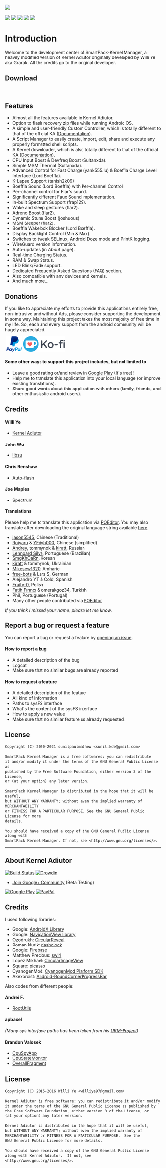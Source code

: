 ![](banner.png)

[![](https://img.shields.io/badge/SmartPack--Kernel%20Manager-v16.7-green)](https://play.google.com/store/apps/details?id=com.smartpack.kernelmanager.release)
![](https://img.shields.io/github/downloads/SmartPack/SmartPack-Kernel-Manager/total)
![](https://img.shields.io/github/downloads/SmartPack/SmartPack-Kernel-Manager/v16.7/total)
![](https://img.shields.io/github/contributors/smartpack/SmartPack-Kernel-Manager)
![](https://img.shields.io/github/license/smartpack/SmartPack-Kernel-Manager)

# Introduction
Welcome to the development center of SmartPack-Kernel Manager, a heavily modified version of Kernel Adiutor originally developed by Willi Ye aka Grarak. All the credits go to the original developer.<br>

## Download
[<img src="https://play.google.com/intl/en_us/badges/images/generic/en-play-badge.png"
     alt=""
     height="80">](https://play.google.com/store/apps/details?id=com.smartpack.kernelmanager.release)
     [<img src="https://fdroid.gitlab.io/artwork/badge/get-it-on.png"
          alt=""
          height="80">](https://f-droid.org/packages/com.smartpack.kernelmanager)
          [<img src="https://gitlab.com/IzzyOnDroid/repo/-/raw/master/assets/IzzyOnDroid.png"
                    alt=""
                    height="80">](https://apt.izzysoft.de/fdroid/index/apk/com.smartpack.kernelmanager)
                    [<img src="https://i.ibb.co/q0mdc4Z/get-it-on-github.png"
                                             alt=""
                                             height="80">](https://github.com/SmartPack/SmartPack-Kernel-Manager/releases/download/v16.7/com.smartpack.kernelmanager-v16.7-fdroid-release.apk)

## Features
* Almost all the features available in Kernel Adiutor.
* Option to flash recovery zip files while running Android OS.
* A simple and user-friendly Custom Controller, which is totally different to that of the official KA ([Documentation](https://smartpack.github.io/spkm/customcontrols/)).
* A Script Manager to easily create, import, edit, share and execute any properly formatted shell scripts.
* A Kernel downloader, which is also totally different to that of the official KA ([Documentation](https://smartpack.github.io/kerneldownloads/)).
* CPU Input Boost & Devfreq Boost (Sultanxda).
* Simple MSM Thermal (Sultanxda).
* Advanced Control for Fast Charge (yank555.lu) & Boeffla Charge Level Interface (Lord Boeffla).
* K-Lapse Support (tanish2k09)
* Boeffla Sound (Lord Boeffla) with Per-channel Control
* Per-channel control for Flar's sound.
* Significantly different Faux Sound implementation.
* In-built Spectrum Support (frap129).
* Wake and sleep gestures (flar2).
* Adreno Boost (flar2).
* Dynamic Stune Boost (joshuous)
* MSM Sleeper (flar2).
* Boeffla Wakelock Blocker (Lord Boeffla).
* Display Backlight Control (Min & Max).
* Switches to tweak SELinux, Android Doze mode and PrintK logging.
* WireGuard version information.
* Auto-updates (in *About* page).
* Real-time Charging Status.
* RAM & Swap Status.
* LED Blink/Fade support.
* Dedicated Frequently Asked Questions (FAQ) section.
* Also compatible with any devices and kernels.
* And much more…

## Donations
If you like to appreciate my efforts to provide this applications entirely free, non-intrusive and without Ads, please consider supporting the development in some way. Maintaining this project takes the most majority of free time in my life. So, each and every support from the android community will be hugely appreciated.

[<img src="https://liberapay.com/assets/widgets/donate.svg"
     alt=""
     height="50">](https://liberapay.com/sunilpaulmathew/donate/)
[<img src="https://raw.githubusercontent.com/SmartPack/SmartPack.github.io/master/asset/pic005.png"
     alt=""
     height="50">](https://www.paypal.me/menacherry/)
[<img src="https://raw.githubusercontent.com/SmartPack/SmartPack.github.io/master/asset/pic010.png"
     alt=""
     height="50">](https://ko-fi.com/sunilpaulmathew/)
[<img src="https://play.google.com/intl/en_us/badges/images/generic/en-play-badge.png"
     alt=""
     height="50">](https://play.google.com/store/apps/details?id=com.smartpack.donate)

#### Some other ways to support this project includes, but not limited to
* Leave a good rating or/and review in [Google Play](https://play.google.com/store/apps/details?id=com.smartpack.kernelmanager.release) (It's free)!
* Help me to translate this application into your local language (or improve existing translations).
* Share good words about this application with others (family, friends, and other enthusiastic android users).

## Credits

#### Willi Ye

* [Kernel Adiutor](https://github.com/Grarak/KernelAdiutor)

#### John Wu

* [libsu](https://github.com/topjohnwu/libsu)

#### Chris Renshaw

* [Auto-flash](https://github.com/osm0sis)

#### Joe Maples

* [Spectrum](https://github.com/frap129/spectrum)

#### Translations
Please help me to translate this application via [POEditor](https://poeditor.com/join/project?hash=qWFlVfAlp5). You may also translate after downloading the original language string available [here](app/src/main/res/values/strings.xml).

* [jason5545](https://github.com/jason5545), Chinese (Traditional)
* [Roiyaru](https://github.com/Roiyaru) & [YFdyh000](https://github.com/yfdyh000), Chinese (simplified)
* [Andrey](https://github.com/andrey167), tommynok & [kiratt](http://4pda.ru/forum/index.php?showuser=5859577), Russian
* [Lennoard Silva](https://github.com/Lennoard), Portuguese (Brazilian)
* [SmgKhOaRn](https://github.com/SmgKhOaRn), Korean
* [kiratt](http://4pda.ru/forum/index.php?showuser=5859577) & tommynok, Ukrainian
* [Mikesew1320](https://github.com/Mikesew1320), Amharic
* [free-bots](https://github.com/free-bots) & Lars S, German
* Alejandro YT & Cold, Spanish
* [Fruity-0](https://github.com/Fruity-0), Polish
* [Fatih Fırıncı](https://github.com/Fatih-BaKeR) & omerakgoz34, Turkish
* Phil, Portuguese (Portugal)
* Many other people contributed via [POEditor](https://poeditor.com/join/project?hash=qWFlVfAlp5)

_If you think I missed your name, please let me know._

## Report a bug or request a feature

You can report a bug or request a feature by [opening an issue](https://github.com/SmartPack/SmartPack-Kernel-Manager/issues/new).

#### How to report a bug
* A detailed description of the bug
* Logcat
* Make sure that no similar bugs are already reported

#### How to request a feature
* A detailed description of the feature
* All kind of information
* Paths to sysFS interface
* What's the content of the sysFS interface
* How to apply a new value
* Make sure that no similar feature us already requested.

## License

    Copyright (C) 2020-2021 sunilpaulmathew <sunil.kde@gmail.com>

    SmartPack Kernel Manager is a free softwares: you can redistribute
    it and/or modify it under the terms of the GNU General Public License as
    published by the Free Software Foundation, either version 3 of the License,
    or (at your option) any later version.

    SmartPack Kernel Manager is distributed in the hope that it will be useful,
    but WITHOUT ANY WARRANTY; without even the implied warranty of MERCHANTABILITY
    or FITNESS FOR A PARTICULAR PURPOSE. See the GNU General Public License for more
    details.

    You should have received a copy of the GNU General Public License along with
    SmartPack Kernel Manager. If not, see <http://www.gnu.org/licenses/>.

***** ***** ***** ***** ***** ***** ***** ***** ***** ***** *****

## About Kernel Adiutor

[![Build Status](https://travis-ci.org/Grarak/KernelAdiutor.svg?branch=master)](https://travis-ci.org/Grarak/KernelAdiutor)
[![Crowdin](https://d322cqt584bo4o.cloudfront.net/kernel-adiutor/localized.png)](https://crowdin.com/project/kernel-adiutor)

* [Join Google+ Community](https://plus.google.com/communities/108445529270785762340) (Beta Testing)

[![Google Play](http://developer.android.com/images/brand/en_generic_rgb_wo_60.png)](https://play.google.com/store/apps/details?id=com.grarak.kerneladiutor)
[![PayPal](https://www.paypalobjects.com/webstatic/mktg/Logo/pp-logo-200px.png)](https://www.paypal.com/cgi-bin/webscr?cmd=_s-xclick&hosted_button_id=G3643L52LJQ7G)

## Credits

I used following libraries:

* Google: [AndroidX Library](https://developer.android.com/jetpack/androidx/)
* Google: [NavigationView library](https://developer.android.com/reference/com/google/android/material/navigation/NavigationView)
* Ozodrukh: [CircularReveal](https://github.com/ozodrukh/CircularReveal)
* Roman Nurik: [dashclock](https://github.com/romannurik/dashclock)
* Google: [Firebase](https://firebase.google.com)
* Matthew Precious: [swirl](https://github.com/mattprecious/swirl)
* Lopez Mikhael: [CircularImageView](https://github.com/lopspower/CircularImageView)
* Square: [picasso](https://github.com/square/picasso)
* CyanogenMod: [CyanogenMod Platform SDK](https://github.com/CyanogenMod/cm_platform_sdk)
* Akexorcist: [Android-RoundCornerProgressBar](https://github.com/akexorcist/Android-RoundCornerProgressBar)

Also codes from different people:

#### Andrei F.

* [RootUtils](https://github.com/Grarak/KernelAdiutor/blob/master/app/src/main/java/com/grarak/kerneladiutor/utils/root/RootUtils.java)

#### apbaxel

_(Many sys interface paths has been taken from his [UKM-Project](https://github.com/apbaxel/UKM))_

#### Brandon Valosek

* [CpuSpyApp](https://github.com/Grarak/KernelAdiutor/blob/master/app/src/main/java/com/bvalosek/cpuspy/CpuSpyApp.java)
* [CpuStateMonitor](https://github.com/Grarak/KernelAdiutor/blob/master/app/src/main/java/com/bvalosek/cpuspy/CpuStateMonitor.java)
* [OverallFragment](https://github.com/Grarak/KernelAdiutor/blob/master/app/src/main/java/com/grarak/kerneladiutor/fragments/statistics/OverallFragment.java)

## License

    Copyright (C) 2015-2016 Willi Ye <williye97@gmail.com>
    
    Kernel Adiutor is free software: you can redistribute it and/or modify
    it under the terms of the GNU General Public License as published by
    the Free Software Foundation, either version 3 of the License, or
    (at your option) any later version.
    
    Kernel Adiutor is distributed in the hope that it will be useful,
    but WITHOUT ANY WARRANTY; without even the implied warranty of
    MERCHANTABILITY or FITNESS FOR A PARTICULAR PURPOSE.  See the
    GNU General Public License for more details.
    
    You should have received a copy of the GNU General Public License
    along with Kernel Adiutor.  If not, see <http://www.gnu.org/licenses/>.
